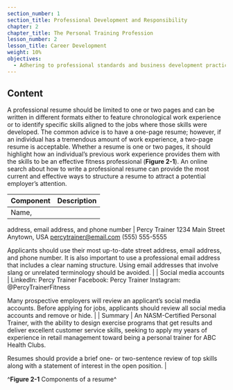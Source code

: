 ```yaml
---
section_number: 1
section_title: Professional Development and Responsibility
chapter: 2
chapter_title: The Personal Training Profession
lesson_number: 2
lesson_title: Career Development
weight: 10%
objectives:
  - Adhering to professional standards and business development practices.
---
```


## Content
A professional resume should be limited to one or two pages and can be written in different formats either to feature chronological work experience or to identify specific skills aligned to the jobs where those skills were developed. The common advice is to have a one-page resume; however, if an individual has a tremendous amount of work experience, a two-page resume is acceptable. Whether a resume is one or two pages, it should highlight how an individual’s previous work experience provides them with the skills to be an effective fitness professional (**Figure 2-1**). An online search about how to write a professional resume can provide the most current and effective ways to structure a resume to attract a potential employer’s attention.

| Component | Description |
|---|---|
| Name,
address,
email address,
and phone number | Percy Trainer
1234 Main Street
Anytown, USA
percytrainer@email.com (555) 555-5555

Applicants should use their most up-to-date street address, email address, and phone number. It is also important to use a professional email address that includes a clear naming structure. Using email addresses that involve slang or unrelated terminology should be avoided. |
| Social media
accounts | LinkedIn: Percy Trainer
Facebook: Percy Trainer
Instagram: @PercyTrainerFitness

Many prospective employers will review an applicant’s social media accounts. Before applying for jobs, applicants should review all social media accounts and remove or hide. |
| Summary | An NASM-Certified Personal Trainer, with the ability to design exercise programs that get results and deliver excellent customer service skills, seeking to apply my years of experience in retail management toward being a personal trainer for ABC Health Clubs.

Resumes should provide a brief one- or two-sentence review of top skills along with a statement of interest in the open position. |

^**Figure 2-1** Components of a resume^